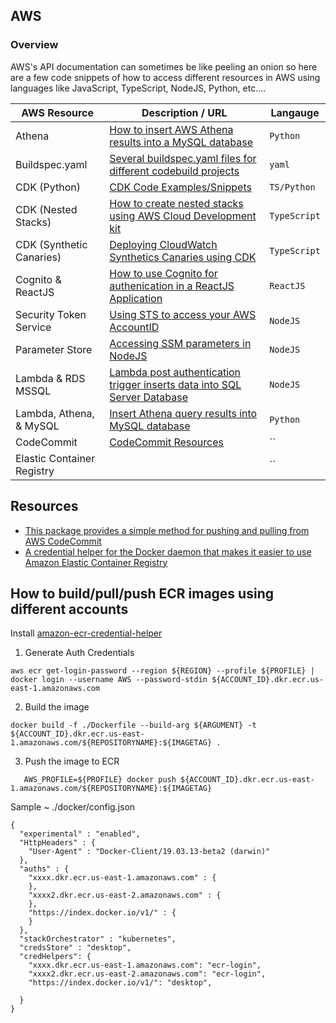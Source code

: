 ## AWS

### Overview

AWS's API documentation can sometimes be like peeling an onion so here are a few code snippets of how to access different resources in AWS using languages like JavaScript, TypeScript, NodeJS, Python, etc....

| AWS Resource               | Description / URL                                                                                                                    | Langauge     |
| -------------------------- | ------------------------------------------------------------------------------------------------------------------------------------ | ------------ |
| Athena                     | [How to insert AWS Athena results into a MySQL database]()                                                                           | `Python`     |
| Buildspec.yaml             | [Several buildspec.yaml files for different codebuild projects](https://github.com/kaisewhite/AWS/tree/master/Buildspec)             | `yaml`       |
| CDK (Python)               | [CDK Code Examples/Snippets](https://github.com/kaisewhite/AWS/tree/master/CDKCodeExamples)                                          | `TS/Python`  |
| CDK (Nested Stacks)        | [How to create nested stacks using AWS Cloud Development kit](https://github.com/kaisewhite/AWS/tree/master/CDKNestedStack)          | `TypeScript` |
| CDK (Synthetic Canaries)   | [Deploying CloudWatch Synthetics Canaries using CDK](https://github.com/kaisewhite/AWS/tree/master/CDKCloudWatchSyntheticCanarys)    | `TypeScript` |
| Cognito & ReactJS          | [How to use Cognito for authenication in a ReactJS Application](https://github.com/kaisewhite/AWS/tree/master/Cognito-ReactJS)       | `ReactJS`    |
| Security Token Service     | [Using STS to access your AWS AccountID](https://github.com/kaisewhite/AWS/tree/master/SecurityTokenService)                         | `NodeJS`     |
| Parameter Store            | [Accessing SSM parameters in NodeJS](https://github.com/kaisewhite/AWS/tree/master/SystemsManagerParameterStore)                     | `NodeJS`     |
| Lambda & RDS MSSQL         | [Lambda post authentication trigger inserts data into SQL Server Database](https://github.com/kaisewhite/AWS/tree/master/Lambda-RDS) | `NodeJS`     |
| Lambda, Athena, & MySQL    | [Insert Athena query results into MySQL database](https://github.com/kaisewhite/AWS/tree/master/LambdaAthenaMySQL)                   | `Python`     |
| CodeCommit                 | [CodeCommit Resources](https://github.com/kaisewhite/AWS/tree/master/CodeCommit)                                                     | ``           |
| Elastic Container Registry |                                                                                                                                      | ``           |

## Resources

- [This package provides a simple method for pushing and pulling from AWS CodeCommit](https://github.com/aws/git-remote-codecommit)
- [A credential helper for the Docker daemon that makes it easier to use Amazon Elastic Container Registry](https://github.com/awslabs/amazon-ecr-credential-helper)

## How to build/pull/push ECR images using different accounts

Install [amazon-ecr-credential-helper](https://github.com/awslabs/amazon-ecr-credential-helper)

1. Generate Auth Credentials

```
aws ecr get-login-password --region ${REGION} --profile ${PROFILE} | docker login --username AWS --password-stdin ${ACCOUNT_ID}.dkr.ecr.us-east-1.amazonaws.com
```

2. Build the image

```
docker build -f ./Dockerfile --build-arg ${ARGUMENT} -t ${ACCOUNT_ID}.dkr.ecr.us-east-1.amazonaws.com/${REPOSITORYNAME}:${IMAGETAG} .
```

3. Push the image to ECR

```
   AWS_PROFILE=${PROFILE} docker push ${ACCOUNT_ID}.dkr.ecr.us-east-1.amazonaws.com/${REPOSITORYNAME}:${IMAGETAG}
```

Sample ~ ./docker/config.json

```
{
  "experimental" : "enabled",
  "HttpHeaders" : {
    "User-Agent" : "Docker-Client/19.03.13-beta2 (darwin)"
  },
  "auths" : {
    "xxxx.dkr.ecr.us-east-1.amazonaws.com" : {
    },
    "xxxx2.dkr.ecr.us-east-2.amazonaws.com" : {
    },
    "https://index.docker.io/v1/" : {
    }
  },
  "stackOrchestrator" : "kubernetes",
  "credsStore" : "desktop",
  "credHelpers": {
    "xxxx.dkr.ecr.us-east-1.amazonaws.com": "ecr-login",
    "xxxx2.dkr.ecr.us-east-2.amazonaws.com": "ecr-login",
    "https://index.docker.io/v1/": "desktop",

  }
}
```
